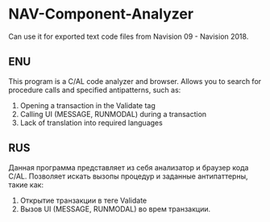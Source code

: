 # NAV-Component-Analyzer
Can use it for exported text code files from Navision 09 - Navision 2018.

## ENU
This program is a C/AL code analyzer and browser.
Allows you to search for procedure calls and specified antipatterns, such as:
1. Opening a transaction in the Validate tag
2. Calling UI (MESSAGE, RUNMODAL) during a transaction
3. Lack of translation into required languages

## RUS
Данная программа представляет из себя анализатор и браузер кода C/AL.
Позволяет искать вызопы процедур и заданные антипаттерны, такие как:
1. Открытие транзакции в теге Validate
2. Вызов UI (MESSAGE, RUNMODAL) во врем транзакции. 

